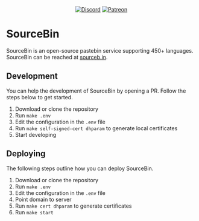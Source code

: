 <div align="center">
  <a href="https://discord.gg/EkX2X2F"><img src="https://img.shields.io/discord/531491560567734292.svg?color=blue&label=DISCORD&style=for-the-badge" alt="Discord" /></a>
  <a href="https://www.patreon.com/synteklang"><img src="https://img.shields.io/badge/patreon-donate-orange.svg?style=for-the-badge" alt="Patreon" /></a>
</div>

# SourceBin

SourceBin is an open-source pastebin service supporting 450+ languages. SourceBin can be reached at [sourceb.in](https://sourceb.in).

## Development

You can help the development of SourceBin by opening a PR. Follow the steps below to get started.

1. Download or clone the repository
2. Run `make .env`
3. Edit the configuration in the `.env` file
4. Run `make self-signed-cert dhparam` to generate local certificates
5. Start developing

## Deploying

The following steps outline how you can deploy SourceBin.

1. Download or clone the repository
2. Run `make .env`
3. Edit the configuration in the `.env` file
4. Point domain to server
5. Run `make cert dhparam` to generate certificates
6. Run `make start`

